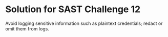 # Solution for SAST Challenge 12

Avoid logging sensitive information such as plaintext credentials; redact or omit them from logs.
